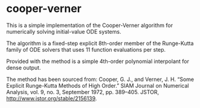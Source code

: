 # cooper-verner

This is a simple implementation of the Cooper-Verner algorithm for numerically solving initial-value ODE systems.

The algorithm is a fixed-step explicit 8th-order member of the Runge-Kutta family of ODE solvers that uses 11 function evaluations per step.

Provided with the method is a simple 4th-order polynomial interpolant for dense output.

The method has been sourced from: 
Cooper, G. J., and Verner, J. H. “Some Explicit Runge-Kutta Methods of High Order.” SIAM Journal on Numerical Analysis, vol. 9, no. 3, September 1972, pp. 389–405. JSTOR, http://www.jstor.org/stable/2156139.
